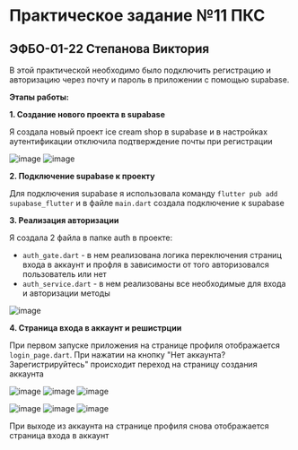 # Практическое задание №11 ПКС
## ЭФБО-01-22 Степанова Виктория

В этой практической необходимо было подключить регистрацию и авторизацию через почту и пароль в приложении с помощью supabase.

**Этапы работы:**

**1. Создание нового проекта в supabase**

Я создала новый проект ice cream shop в supabase и в настройках аутентификации отключила подтверждение почты при регистрации

![image](https://github.com/user-attachments/assets/4a757af7-9ee1-4244-959c-ca313853945f)
![image](https://github.com/user-attachments/assets/521ec73d-f820-43f7-b3b2-fb4e5ab5696e)

**2. Подключение supabase к проекту**

Для подключения supabase я использовала команду `flutter pub add supabase_flutter` и в файле `main.dart` создала подключение к supabase

**3. Реализация авторизации**

Я создала 2 файла в папке auth в проекте:
- `auth_gate.dart` - в нем реализована логика переключения страниц входа в аккаунт и профля в зависимости от того авторизовался пользователь или нет
- `auth_service.dart` - в нем реализованы все необходимые для входа и авторизации методы

![image](https://github.com/user-attachments/assets/014b20fa-5740-4b7d-807b-3e8ef466cfc6)

**4. Страница входа в аккаунт и решистрции**

При первом запуске приложения на странице профиля отображается `login_page.dart`. При нажатии на кнопку "Нет аккаунта? Зарегистрируйтесь" происходит переход на страницу создания аккаунта

![image](https://github.com/user-attachments/assets/2f52f334-b00a-4352-8711-73cc5ebd973e)
![image](https://github.com/user-attachments/assets/3280dff5-5342-4010-bf27-c21f32f02257)
![image](https://github.com/user-attachments/assets/dae8338e-a85f-4adf-a01d-80f4e5d1d55b)

![image](https://github.com/user-attachments/assets/8b563ed9-ca3b-424c-bcc8-d188fdcb6691)
![image](https://github.com/user-attachments/assets/a3223acc-773d-44b9-ab9b-ca4ded27aa6e)
![image](https://github.com/user-attachments/assets/3fddef5a-5af4-43f8-93ff-a1eae8d1c038)

При выходе из аккаунта на странице профиля снова отображается страница входа в аккаунт
